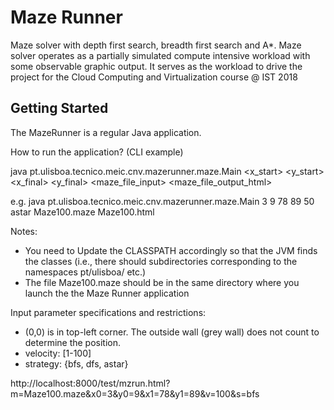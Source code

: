 # Maze Runner

Maze solver with depth first search, breadth first search and A*.
Maze solver operates as a partially simulated compute intensive workload with some observable graphic output.
It serves as the workload to drive the project for the Cloud Computing and Virtualization course @ IST 2018

## Getting Started

The MazeRunner is a regular Java application.

How to run the application? (CLI example)

java pt.ulisboa.tecnico.meic.cnv.mazerunner.maze.Main <x_start> <y_start> <x_final> <y_final> <velocity> <strategy> <maze_file_input> <maze_file_output_html>

e.g. java pt.ulisboa.tecnico.meic.cnv.mazerunner.maze.Main 3 9 78 89 50 astar Maze100.maze Maze100.html

Notes: 
- You need to Update the CLASSPATH accordingly so that the JVM finds the classes (i.e., there should subdirectories corresponding to the namespaces pt/ulisboa/ etc.)
- The file Maze100.maze should be in the same directory where you launch the the Maze Runner application

Input parameter specifications and restrictions:
- (0,0) is in top-left corner. The outside wall (grey wall) does not count to determine the position.
- velocity: [1-100]
- strategy: {bfs, dfs, astar}

http://localhost:8000/test/mzrun.html?m=Maze100.maze&x0=3&y0=9&x1=78&y1=89&v=100&s=bfs